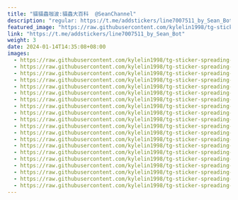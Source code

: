 ```yaml
---
title: "貓貓蟲咖波:貓蟲大百科  @SeanChannel"
description: "regular: https://t.me/addstickers/line7007511_by_Sean_Bot"
featured_image: "https://raw.githubusercontent.com/kylelin1998/tg-sticker-spreading-worldwide-images/main/img/78a872e2-c213-4f23-b9ef-327fcdbca47f.jpg"
link: "https://t.me/addstickers/line7007511_by_Sean_Bot"
weight: 3
date: 2024-01-14T14:35:08+08:00
images:
  - https://raw.githubusercontent.com/kylelin1998/tg-sticker-spreading-worldwide-images/main/img/78a872e2-c213-4f23-b9ef-327fcdbca47f.jpg
  - https://raw.githubusercontent.com/kylelin1998/tg-sticker-spreading-worldwide-images/main/img/7dce5d26-ac6b-4cbc-a25f-cae93be096e1.jpg
  - https://raw.githubusercontent.com/kylelin1998/tg-sticker-spreading-worldwide-images/main/img/6fe1ddb5-a5b5-4e17-9cca-216bec717906.jpg
  - https://raw.githubusercontent.com/kylelin1998/tg-sticker-spreading-worldwide-images/main/img/4af03eed-f6ae-4a42-a84a-eadb9d09de48.jpg
  - https://raw.githubusercontent.com/kylelin1998/tg-sticker-spreading-worldwide-images/main/img/00b376c6-6b5e-4dcb-a61d-0ae6d4c79f56.jpg
  - https://raw.githubusercontent.com/kylelin1998/tg-sticker-spreading-worldwide-images/main/img/2293e8a4-667c-46e2-b918-369a18e4241f.jpg
  - https://raw.githubusercontent.com/kylelin1998/tg-sticker-spreading-worldwide-images/main/img/ec248910-90f4-48c8-a098-0a13ee7b8486.jpg
  - https://raw.githubusercontent.com/kylelin1998/tg-sticker-spreading-worldwide-images/main/img/f1326fea-b692-4f7f-986d-40a9fbc7db55.jpg
  - https://raw.githubusercontent.com/kylelin1998/tg-sticker-spreading-worldwide-images/main/img/f271533b-05e7-4ece-a5b4-87706129f524.jpg
  - https://raw.githubusercontent.com/kylelin1998/tg-sticker-spreading-worldwide-images/main/img/b7a3522f-5101-488b-bb85-b94ca00e22f8.jpg
  - https://raw.githubusercontent.com/kylelin1998/tg-sticker-spreading-worldwide-images/main/img/3d873fc6-1f94-4f62-8d1d-0225d2842d79.jpg
  - https://raw.githubusercontent.com/kylelin1998/tg-sticker-spreading-worldwide-images/main/img/f35eb851-11fe-479b-a578-4fcc77fef003.jpg
  - https://raw.githubusercontent.com/kylelin1998/tg-sticker-spreading-worldwide-images/main/img/bb95b986-7284-44cf-8a7c-9c664ac32fb9.jpg
  - https://raw.githubusercontent.com/kylelin1998/tg-sticker-spreading-worldwide-images/main/img/bddcc4ac-6fa7-4e05-9cab-035e7e5561b6.jpg
  - https://raw.githubusercontent.com/kylelin1998/tg-sticker-spreading-worldwide-images/main/img/7ed5c124-95c8-4f63-9246-86796e732d63.jpg
  - https://raw.githubusercontent.com/kylelin1998/tg-sticker-spreading-worldwide-images/main/img/9366df92-a5d8-44bd-9018-59860211d7bc.jpg
  - https://raw.githubusercontent.com/kylelin1998/tg-sticker-spreading-worldwide-images/main/img/fada3e27-96d1-4342-b0de-2664e8aea58e.jpg
  - https://raw.githubusercontent.com/kylelin1998/tg-sticker-spreading-worldwide-images/main/img/ba860fe4-6d25-4d7d-a03d-d8696ee696c9.jpg
  - https://raw.githubusercontent.com/kylelin1998/tg-sticker-spreading-worldwide-images/main/img/8912a173-ae72-4f0e-b571-d192b895fa84.jpg
  - https://raw.githubusercontent.com/kylelin1998/tg-sticker-spreading-worldwide-images/main/img/2fcd929c-595f-414b-9ac7-656b971cf202.jpg
---
```

